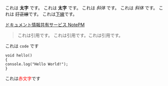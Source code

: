 

これは **太字** です。
これは __太字__ です。
これは *斜体* です。
これは _斜体_ です。
これは ~~訂正線~~です。
これは<u>下線</u>です。

[ドキュメント情報共有サービス NotePM](https://notepm.jp)

> これは引用です。
> これは引用です。これは引用です。

これは `code` です
```
void hello()
{
console.log("Hello World!");
}
```

これは<span style="color: red; ">赤文字</span>です

